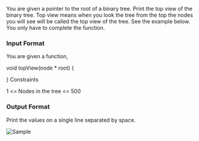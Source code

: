 

You are given a pointer to the root of a binary tree. Print the top view of the binary tree. 
Top view means when you look the tree from the top the nodes you will see will be called the top view of the tree. See the example below. 
You only have to complete the function. 

### Input Format

You are given a function,

void topView(node * root) {

}
Constraints

1 <= Nodes in the tree <=  500

### Output Format

Print the values on a single line separated by space.

![Sample](https://github.com/pancr9/hackerrank/TreeTopView/sample.png)
